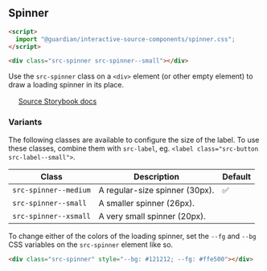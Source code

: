 ## Spinner

```html
<script>
  import "@guardian/interactive-source-components/spinner.css";
</script>

<div class="src-spinner src-spinner--small"></div>
```

Use the `src-spinner` class on a `<div>` element (or other empty element) to draw a loading spinner
in its place.

<img width="16" src="https://cdn.jsdelivr.net/gh/devicons/devicon@latest/icons/storybook/storybook-original.svg" /> [Source Storybook docs](https://guardian.github.io/storybooks/?path=/docs/source_react-components-spinner--docs)

### Variants

The following classes are available to configure the size of the label. To use these classes, combine them with `src-label`, eg. `<label class="src-button src-label--small">`.

| Class                 | Description                    | Default |
| --------------------- | ------------------------------ | ------- |
| `src-spinner--medium` | A regular-size spinner (30px). | ✅      |
| `src-spinner--small`  | A smaller spinner (26px).      |         |
| `src-spinner--xsmall` | A very small spinner (20px).   |         |

To change either of the colors of the loading spinner, set the `--fg` and `--bg` CSS variables on the
`src-spinner` element like so.

```html
<div class="src-spinner" style="--bg: #121212; --fg: #ffe500"></div>
```
